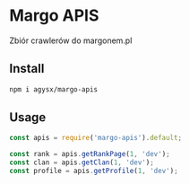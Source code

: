 # Margo APIS

Zbiór crawlerów do margonem.pl

## Install

```bash
npm i agysx/margo-apis
```

## Usage

```js
const apis = require('margo-apis').default;

const rank = apis.getRankPage(1, 'dev');
const clan = apis.getClan(1, 'dev');
const profile = apis.getProfile(1, 'dev');
```
